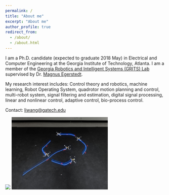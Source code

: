 ```yaml
---
permalink: /
title: "About me"
excerpt: "About me"
author_profile: true
redirect_from: 
  - /about/
  - /about.html
---
```


I am a Ph.D. candidate (expected to graduate 2018 May) in Electrical and Computer Engineering at the Georgia Institute of Technology, Atlanta.  I am a member of the [Georgia Robotics and Intelligent Systems (GRITS) Lab](http://gritslab.gatech.edu/home/2015/10/safety-barrier-certificates-for-multi-robot-system/) supervised by Dr. [Magnus Egerstedt](http://magnus.ece.gatech.edu/index.html). 

My research interest includes: Control theory and robotics, machine learning, Robot Operating System, quadrotor motion planning and control, multi-robot system, signal filtering and estimation, digital signal processing, linear and nonlinear control, adaptive control, bio-process control.

Contact: liwang@gatech.edu

<img src='/images/500x300.png'>

<img src="/images/Spiral_safely.jpg" alt="Mountain View picture" style="width:304px;height:228px;">

